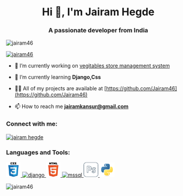 <h1 align="center">Hi 👋, I'm Jairam Hegde</h1>
<h3 align="center">A passionate developer from India</h3>

<p align="left"> <img src="https://komarev.com/ghpvc/?username=jairam46&label=Profile%20views&color=0e75b6&style=flat" alt="jairam46" /> </p>

<p align="left"> <a href="https://github.com/ryo-ma/github-profile-trophy"><img src="https://github-profile-trophy.vercel.app/?username=jairam46" alt="jairam46" /></a> </p>

- 🔭 I’m currently working on [vegitables store management system](https://github.com/Jairam46/Python-projects)

- 🌱 I’m currently learning **Django,Css**

- 👨‍💻 All of my projects are available at [https://github.com/Jairam46](https://github.com/Jairam46)

- 📫 How to reach me **jairamkansur@gmail.com**

<h3 align="left">Connect with me:</h3>
<p align="left">
<a href="https://linkedin.com/in/jairam hegde" target="blank"><img align="center" src="https://raw.githubusercontent.com/rahuldkjain/github-profile-readme-generator/master/src/images/icons/Social/linked-in-alt.svg" alt="jairam hegde" height="30" width="40" /></a>
</p>

<h3 align="left">Languages and Tools:</h3>
<p align="left"> <a href="https://www.w3schools.com/css/" target="_blank" rel="noreferrer"> <img src="https://raw.githubusercontent.com/devicons/devicon/master/icons/css3/css3-original-wordmark.svg" alt="css3" width="40" height="40"/> </a> <a href="https://www.djangoproject.com/" target="_blank" rel="noreferrer"> <img src="https://cdn.worldvectorlogo.com/logos/django.svg" alt="django" width="40" height="40"/> </a> <a href="https://www.w3.org/html/" target="_blank" rel="noreferrer"> <img src="https://raw.githubusercontent.com/devicons/devicon/master/icons/html5/html5-original-wordmark.svg" alt="html5" width="40" height="40"/> </a> <a href="https://www.microsoft.com/en-us/sql-server" target="_blank" rel="noreferrer"> <img src="https://www.svgrepo.com/show/303229/microsoft-sql-server-logo.svg" alt="mssql" width="40" height="40"/> </a> <a href="https://www.photoshop.com/en" target="_blank" rel="noreferrer"> <img src="https://raw.githubusercontent.com/devicons/devicon/master/icons/photoshop/photoshop-line.svg" alt="photoshop" width="40" height="40"/> </a> <a href="https://www.python.org" target="_blank" rel="noreferrer"> <img src="https://raw.githubusercontent.com/devicons/devicon/master/icons/python/python-original.svg" alt="python" width="40" height="40"/> </a> </p>

<p><img align="center" src="https://github-readme-stats.vercel.app/api/top-langs?username=jairam46&show_icons=true&locale=en&layout=compact" alt="jairam46" /></p>
